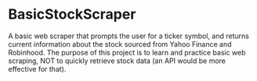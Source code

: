 # BasicStockScraper

A basic web scraper that prompts the user for a ticker symbol, and returns current information about the stock sourced from Yahoo Finance and Robinhood. The purpose of this project is to learn and practice basic web scraping, NOT to quickly retrieve stock data (an API would be more effective for that). 
